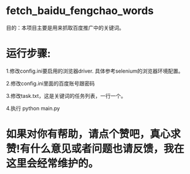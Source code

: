 # fetch_baidu_fengchao_words

目的：本项目主要是用来抓取百度推广中的关键词。

# 运行步骤:
1.修改config.ini要启用的浏览器driver. 具体参考selenium的浏览器环境配置。

2.修改config.ini里面的百度账号跟密码

3.修改task.txt，这是关键词的任务列表，一行一个。

4.执行 python main.py

# 如果对你有帮助，请点个赞吧，真心求赞!有什么意见或者问题也请反馈，我在这里会经常维护的。
